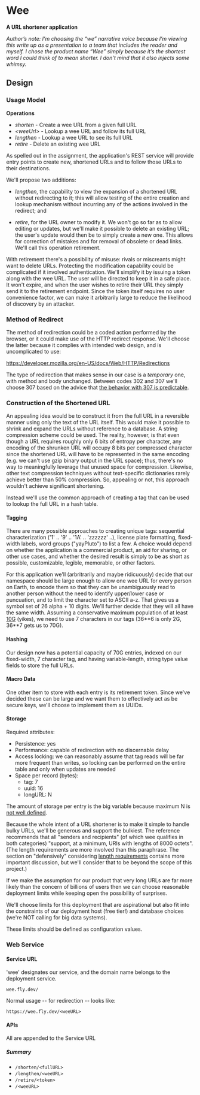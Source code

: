 # Wee

**A URL shortener application**

*Author’s note: I’m choosing the “we” narrative voice because I’m viewing this write up as a presentation to a team that includes the reader and myself. 
I chose the product name “Wee” simply because it’s the shortest word I could think of to mean shorter. I don’t mind that it also injects some whimsy.*

## Design

### Usage Model

**Operations**

* *shorten* - Create a wee URL from a given full URL
* *\<weeUrl\>* - Lookup a wee URL and follow its full URL
* *lengthen* - Lookup a wee URL to see its full URL 
* *retire* - Delete an existing wee URL

As spelled out in the assignment, the application's REST service will provide entry points to create new, shortened URLs and to follow those URLs to their destinations.  

We'll propose two additions: 

* *lengthen*, the capability to view the expansion of a shortened URL without redirecting to it; this will allow testing of the entire creation and lookup mechanism without incurring any of the actions involved in the redirect; and

* *retire*, for the URL owner to modify it.  We won't go so far as to allow editing or updates, but we'll make it possible to delete an existing URL; the user's update would then be to simply create a new one.  This allows for correction of mistakes and for removal of obsolete or dead links. We'll call this operation retirement.

With retirement there's a possibility of misuse: rivals or miscreants might want to delete URLs.  Protecting the modification capability could be complicated if it involved authentication.  We'll simplify it by issuing a token along with the wee URL.  The user will be directed to keep it in a safe place.  It won't expire, and when the user wishes to retire their URL they simply send it to the retirement endpoint.  Since the token itself requires no user convenience factor, we can make it arbitrarily large to reduce the likelihood of discovery by an attacker.

### Method of Redirect

The method of redirection could be a coded action performed by the browser, or it could make use of the HTTP redirect response.  We'll choose the latter because it complies with intended web design, and is uncomplicated to use:

https://developer.mozilla.org/en-US/docs/Web/HTTP/Redirections

The type of redirection that makes sense in our case is a *temporary* one, with method and body unchanged. Between codes 302 and 307 we'll choose 307 based on the advice that [the behavior with 307 is predictable](https://developer.mozilla.org/en-US/docs/Web/HTTP/Status/307).

### Construction of the Shortened URL

An appealing idea would be to construct it from the full URL in a reversible manner using only the text of the URL itself.  This would make it possible to shrink and expand the URLs without reference to a database.  A string compression scheme could be used.  The reality, however, is that even though a URL requires roughly only 6 bits of entropy per character, any encoding of the shrunken URL will occupy 8 bits per compressed character since the shortened URL will have to be represented in the same encoding (e.g. we can't use gzip binary output in the URL space); thus, there's no way to meaningfully leverage that unused space for compression.  Likewise, other text compression techniques without text-specific dictionaries rarely achieve better than 50% compression.  So, appealing or not, this approach wouldn't achieve significant shortening.

Instead we'll use the common approach of creating a tag that can be used to lookup the full URL in a hash table.  

#### Tagging

There are many possible approaches to creating unique tags: sequential characterization ('1' .. '9' .. '1A' .. 'zzzzzz' ..), license plate formatting, fixed-width labels, word groups ("yayPluto") to list a few.  A choice would depend on whether the application is a commercial product, an aid for sharing, or other use cases, and whether the desired result is simply to be as short as possible, customizable, legible, memorable, or other factors.  

For this application we'll (arbritrarily and maybe ridicuously) decide that our namespace should be large enough to allow one wee URL for every person on Earth, to encode them so that they can be unambiguously read to another person without the need to identify upper/lower case or puncuation, and to limit the character set to ASCII a-z.  That gives us a symbol set of 26 alpha + 10 digits.  We'll further decide that they will all have the same width.  Assuming a conservative maximum population of at least [10G](https://www.livescience.com/16493-people-planet-earth-support.html) (yikes), we need to use 7 characters in our tags (36\*\*6 is only 2G, 36\*\*7 gets us to 70G).

#### Hashing

Our design now has a potential capacity of 70G entries, indexed on our fixed-width, 7 character tag, and having variable-length, string type value fields to store the full URLs.

#### Macro Data

One other item to store with each entry is its retirement token.  Since we've decided these can be large and we want them to effectively act as be secure keys, we'll choose to implement them as UUIDs.

#### Storage

Required attributes:

* Persistence: yes
* Performance: capable of redirection with no discernable delay
* Access locking: we can reasonably assume that tag reads will be far more frequent than writes, so locking can be performed on the entire table and only when updates are needed
* Space per record (bytes): 
    * tag: 7
    * uuid: 16
    * longURL: N

The amount of storage per entry is the big variable because maximum N is [not well defined](https://www.rfc-editor.org/rfc/rfc9110.html#section-4.1).

Because the whole intent of a URL shortener is to make it simple to handle bulky URLs, we'll be generous and support the bulkiest.  The reference recommends that all "senders and recipients" (of which wee qualifies in both categories) "support, at a minimum, URIs with lengths of 8000 octets".  (The length requirements are more involved than this paraphrase. The section on "defensively" considering [length requirements](https://www.rfc-editor.org/rfc/rfc9110.html#section-2.3) contains more important discussion, but we'll consider that to be beyond the scope of this project.)

If we make the assumption for our product that very long URLs are far more likely than the concern of billions of users then we can choose reasonable deployment limits while keeping open the possibility of surprises.  

We'll choose limits for this deployment that are aspirational but also fit into the constraints of our deployment host (free tier!) and database choices (we're NOT calling for big data systems).  

These limits should be defined as configuration values.


### Web Service

#### Service URL

'wee' designates our service, and the domain name belongs to the deployment service.

  `wee.fly.dev/`

Normal usage -- for redirection -- looks like:

  `https://wee.fly.dev/<weeURL>`
  
#### APIs
All are appended to the Service URL

##### Summary

*  `/shorten/<fullURL>`
*  `/lengthen/<weeURL>`
*  `/retire/<token>`
*  `/<weeURL>`
  
